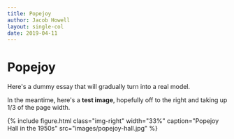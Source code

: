 ```yaml
---
title: Popejoy
author: Jacob Howell
layout: single-col
date: 2019-04-11
---
```



# Popejoy

Here's a dummy essay that will gradually turn into a real model.

In the meantime, here's a **test image**, hopefully off to the right and taking up 1/3 of the page width.

{% include figure.html class="img-right" width="33%" caption="Popejoy Hall in the 1950s" src="images/popejoy-hall.jpg" %}
